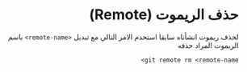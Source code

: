 <div dir = rtl > 


# حذف الريموت (Remote)

لحذف ريموت انشأناه سابقا استخدم الامر التالي مع تبديل `<remote-name>` باسم الريموت المراد حذفه

`git remote rm <remote-name>`

</div>